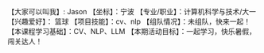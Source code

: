 【大家可以叫我】: Jason
【坐标】：宁波
【专业/职业】：计算机科学与技术/大一
【兴趣爱好】： 篮球
【项目技能】：cv、nlp
【组队情况】：未组队，快来一起！
【本课程学习基础】：CV、NLP、LLM
【本期活动目标】：一起学习，快乐暑假，闯关达人！
